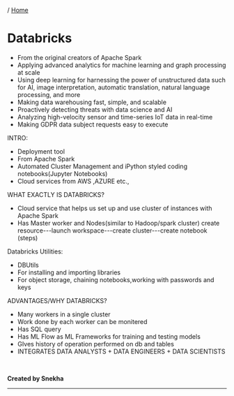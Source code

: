 / [Home](index.md)

# Databricks

- From the original creators of Apache Spark
-  Applying advanced analytics for machine learning and graph processing at scale
- Using deep learning for harnessing the power of unstructured data such for AI, image interpretation, automatic translation, natural language processing, and more
-  Making data warehousing fast, simple, and scalable
- Proactively detecting threats with data science and AI
- Analyzing high-velocity sensor and time-series IoT data in real-time
- Making GDPR data subject requests easy to execute


INTRO:
- Deployment tool
- From Apache Spark
- Automated Cluster Management and iPython styled coding notebooks(Jupyter Notebooks)
- Cloud services from AWS ,AZURE etc.,

WHAT EXACTLY IS DATABRICKS?
- Cloud service that helps us set up and use cluster of instances with Apache Spark
- Has Master worker and Nodes(similar to Hadoop/spark cluster)
       create resource---launch workspace---create cluster---create notebook (steps)

Databricks Utilities:
- DBUtils
- For installing and importing libraries
- For object storage, chaining notebooks,working with passwords and keys

ADVANTAGES/WHY DATABRICKS?
- Many workers in a single cluster
- Work done by each worker can be monitered
- Has SQL query
- Has ML Flow as ML Frameworks for training and testing models
- GIves history of operation performed on db and tables
- INTEGRATES DATA ANALYSTS + DATA ENGINEERS + DATA SCIENTISTS

<br>

**Created by Snekha**

---

<br>